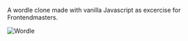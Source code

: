 A wordle clone made with vanilla Javascript as excercise for Frontendmasters.

<!-- Image in markup -->

![Wordle]('./screenshot.png')
